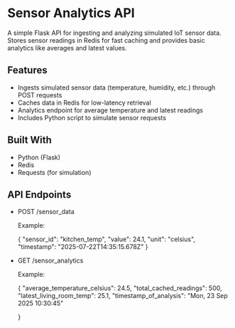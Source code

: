 # Sensor Analytics API

A simple Flask API for ingesting and analyzing simulated IoT sensor data.  
Stores sensor readings in Redis for fast caching and provides basic analytics like averages and latest values.

## Features
- Ingests simulated sensor data (temperature, humidity, etc.) through POST requests
- Caches data in Redis for low-latency retrieval
- Analytics endpoint for average temperature and latest readings
- Includes Python script to simulate sensor requests

## Built With
- Python (Flask)
- Redis
- Requests (for simulation)


## API Endpoints
- POST /sensor_data

  Example:


  {
    "sensor_id": "kitchen_temp",
    "value": 24.1,
    "unit": "celsius",
    "timestamp": "2025-07-22T14:35:15.678Z"
  }




- GET /sensor_analytics

  Example:
  
  {
    "average_temperature_celsius": 24.5,
    "total_cached_readings": 500,
    "latest_living_room_temp": 25.1,
    "timestamp_of_analysis": "Mon, 23 Sep 2025 10:30:45"
  
  }
